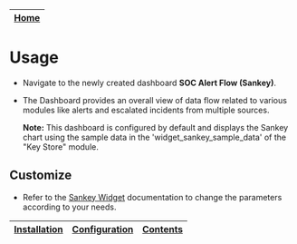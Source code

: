 | [Home](../README.md) |
|----------------------|

# Usage

- Navigate to the newly created dashboard **SOC Alert Flow (Sankey)**.

- The Dashboard provides an overall view of data flow related to various modules like alerts and escalated incidents from multiple sources.
  
  **Note:** This dashboard is configured by default and displays the Sankey chart using the sample data in the 'widget_sankey_sample_data' of the "Key Store" module. 

## Customize

- Refer to the [Sankey Widget](https://github.com/fortinet-fortisoar/widget-soc-overview-sankey/blob/develop/README.md) documentation to change the parameters according to your needs.

| [Installation](./setup.md#installation) | [Configuration](./setup.md#configuration) | [Contents](./contents.md) |
|-----------------------------------------|-------------------------------------------|---------------------------|

